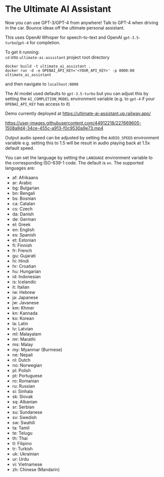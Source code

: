 # The Ultimate AI Assistant

Now you can use GPT-3/GPT-4 from anywhere! Talk to GPT-4 when driving in the car. Bounce ideas off the ultimate
personal assistant.

This uses OpenAI Whisper for speech-to-text and OpenAI `gpt-3.5-turbo`/`gpt-4` for completion.

To get it running:  
`cd` into `ultimate-ai-assistant` project root directory
```
docker build -t ultimate_ai_assistant .  
docker run -d -e OPENAI_API_KEY='<YOUR_API_KEY>' -p 8000:80 ultimate_ai_assistant
```

and then navigate to `localhost:8000`

The AI model used defaults to `gpt-3.5-turbo` but you can adjust this by setting the `AI_COMPLETION_MODEL` environment variable (e.g. to `gpt-4` if your `OPENAI_API_KEY` has access to it)

Demo currently deployed at https://ultimate-ai-assistant.up.railway.app/  


https://user-images.githubusercontent.com/44912218/227669605-1508a9d4-34ce-455c-a913-f0c9530a9e73.mp4

Output audio speed can be adjusted by setting the `AUDIO_SPEED` environment variable e.g. setting this to 1.5 will be result in audio playing back at 1.5x default speed.

You can set the language by setting the `LANGUAGE` environment variable to the corresponding ISO-639-1 code. The default is `en`. The supported languages are:

- af: Afrikaans
- ar: Arabic
- bg: Bulgarian
- bn: Bengali
- bs: Bosnian
- ca: Catalan
- cs: Czech
- da: Danish
- de: German
- el: Greek
- en: English
- es: Spanish
- et: Estonian
- fi: Finnish
- fr: French
- gu: Gujarati
- hi: Hindi
- hr: Croatian
- hu: Hungarian
- id: Indonesian
- is: Icelandic
- it: Italian
- iw: Hebrew
- ja: Japanese
- jw: Javanese
- km: Khmer
- kn: Kannada
- ko: Korean
- la: Latin
- lv: Latvian
- ml: Malayalam
- mr: Marathi
- ms: Malay
- my: Myanmar (Burmese)
- ne: Nepali
- nl: Dutch
- no: Norwegian
- pl: Polish
- pt: Portuguese
- ro: Romanian
- ru: Russian
- si: Sinhala
- sk: Slovak
- sq: Albanian
- sr: Serbian
- su: Sundanese
- sv: Swedish
- sw: Swahili
- ta: Tamil
- te: Telugu
- th: Thai
- tl: Filipino
- tr: Turkish
- uk: Ukrainian
- ur: Urdu
- vi: Vietnamese
- zh: Chinese (Mandarin)